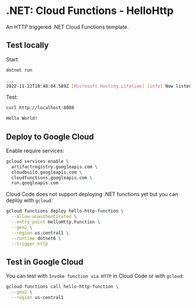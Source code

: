 # .NET: Cloud Functions - HelloHttp

 An HTTP triggered .NET Cloud Functions template.

## Test locally

Start:

```sh
dotnet run

...
2022-11-22T10:48:04.589Z [Microsoft.Hosting.Lifetime] [info] Now listening on: http://127.0.0.1:8080
```

Test:

```sh
curl http://localhost:8080

Hello World!
```

## Deploy to Google Cloud

Enable require services:

```sh
gcloud services enable \
  artifactregistry.googleapis.com \
  cloudbuild.googleapis.com \
  cloudfunctions.googleapis.com \
  run.googleapis.com
```

Cloud Code does not support deploying .NET functions yet but you can deploy with
`gcloud`:

```sh
gcloud functions deploy hello-http-function \
  --allow-unauthenticated \
  --entry-point HelloHttp.Function \
  --gen2 \
  --region us-central1 \
  --runtime dotnet6 \
  --trigger-http
```

## Test in Google Cloud

You can test with `Invoke function via HTTP` in Cloud Code or with `gcloud`:

```sh
gcloud functions call hello-http-function \
  --gen2 \
  --region us-central1
```
